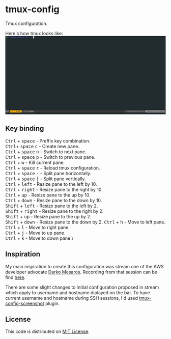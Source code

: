 # tmux-config

Tmux configuration.

Here's how tmux looks like:
![Tmux console screenshot](/images/tmux-config-screenshot.png)

## Key binding

<kbd>Ctrl</kbd> + <kbd>space</kbd> - Preffix key combination.\
<kbd>Ctrl</kbd>+ <kbd>space</kbd> <kbd>c</kbd> - Create new pane.\
<kbd>Ctrl</kbd> + <kbd>space</kbd> <kbd>n</kbd> - Switch to next pane.\
<kbd>Ctrl</kbd> + <kbd>space</kbd> <kbd>p</kbd> - Switch to previous pane.\
<kbd>Ctrl</kbd> + <kbd>w</kbd> - Kill current pane.\
<kbd>Ctrl</kbd> + <kbd>space</kbd> <kbd>r</kbd> - Reload tmux configuration.\
<kbd>Ctrl</kbd> + <kbd>space</kbd> <kbd>-</kbd>  - Split pane horizontally.\
<kbd>Ctrl</kbd> + <kbd>space</kbd> <kbd>|</kbd> - Split pane vertically.\
<kbd>Ctrl</kbd> + <kbd>left</kbd> - Resize pane to the left by 10.\
<kbd>Ctrl</kbd> + <kbd>right</kbd> - Resize pane to the right by 10.\
<kbd>Ctrl</kbd> + <kbd>up</kbd> - Resize pane to the up by 10.\
<kbd>Ctrl</kbd> + <kbd>down</kbd> - Resize pane to the down by 10.\
<kbd>Shift</kbd> + <kbd>left</kbd> - Resize pane to the left by 2.\
<kbd>Shift</kbd> + <kbd>right</kbd> - Resize pane to the right by 2.\
<kbd>Shift</kbd> + <kbd>up</kbd> - Resize pane to the up by 2.\
<kbd>Shift</kbd> + <kbd>down</kbd> - Resize pane to the down by 2.
<kbd>Ctrl</kbd> + <kbd>h</kbd> - Move to left pane.\
<kbd>Ctrl</kbd> + <kbd>l</kbd> - Move to right pane.\
<kbd>Ctrl</kbd> + <kbd>j</kbd> - Move to up pane.\
<kbd>Ctrl</kbd> + <kbd>k</kbd> - Move to down pane.\

## Inspiration

My main inspiration to create this configuration was stream one of the AWS developer advocate [Darko Mesaros](https://github.com/darko-mesaros).
Recording from that session can be find [here](https://www.youtube.com/watch?v=kPnYFsXml-I).

There are some slight changes to initial configuration proposed in stream which apply to username and hostname diplayed on the bar.
To have current username and hostname during SSH sessions, I'd used
[tmux-config-screenshot](https://github.com/soyuka/tmux-current-pane-hostname)
plugin.

## License
This code is distributed on [MIT License](/LICENSE).
